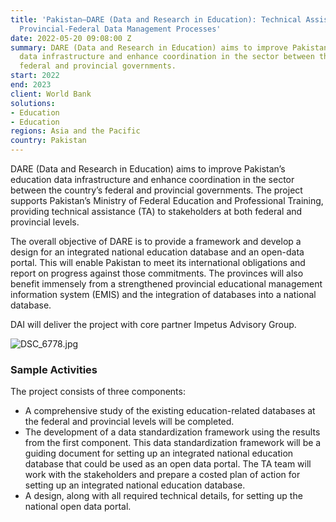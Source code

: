 ```yaml
---
title: 'Pakistan—DARE (Data and Research in Education): Technical Assistance to Strengthen
  Provincial-Federal Data Management Processes'
date: 2022-05-20 09:08:00 Z
summary: DARE (Data and Research in Education) aims to improve Pakistan’s education
  data infrastructure and enhance coordination in the sector between the country’s
  federal and provincial governments.
start: 2022
end: 2023
client: World Bank
solutions:
- Education
- Education
regions: Asia and the Pacific
country: Pakistan
---
```


DARE (Data and Research in Education) aims to improve Pakistan’s education data infrastructure and enhance coordination in the sector between the country’s federal and provincial governments. The project supports Pakistan’s Ministry of Federal Education and Professional Training, providing technical assistance (TA) to stakeholders at both federal and provincial levels. 

The overall objective of DARE is to provide a framework and develop a design for an integrated national education database and an open-data portal. This will enable Pakistan to meet its international obligations and report on progress against those commitments. The provinces will also benefit immensely from a strengthened provincial educational management information system (EMIS) and the integration of databases into a national database.

DAI will deliver the project with core partner Impetus Advisory Group.

![DSC_6778.jpg](/uploads/DSC_6778.jpg)

### Sample Activities

The project consists of three components:
* A comprehensive study of the existing education-related databases at the federal and provincial levels will be completed. 
* The development of a data standardization framework using the results from the first component. This data standardization framework will be a guiding document for setting up an integrated national education database that could be used as an open data portal. The TA team will work with the stakeholders and prepare a costed plan of action for setting up an integrated national education database.
* A design, along with all required technical details, for setting up the national open data portal. 



